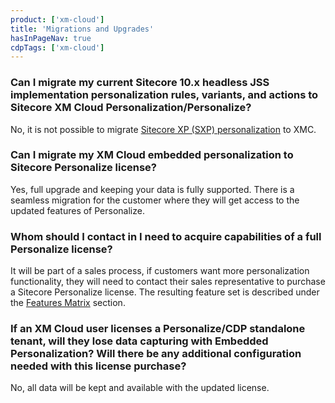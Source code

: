 ```yaml
---
product: ['xm-cloud']
title: 'Migrations and Upgrades'
hasInPageNav: true
cdpTags: ['xm-cloud']
---
```


### Can I migrate my current Sitecore 10.x headless JSS implementation personalization rules, variants, and actions to Sitecore XM Cloud Personalization/Personalize?

No, it is not possible to migrate [Sitecore XP (SXP) personalization](https://doc.sitecore.com/xp/en/users/102/sitecore-experience-platform/personalization.html) to XMC.

### Can I migrate my XM Cloud embedded personalization to Sitecore Personalize license?

Yes, full upgrade and keeping your data is fully supported. There is a seamless migration for the customer where they will get access to the updated features of Personalize.

### Whom should I contact in I need to acquire capabilities of a full Personalize license?

It will be part of a sales process, if customers want more personalization functionality, they will need to contact their sales representative to purchase a Sitecore Personalize license. The resulting feature set is described under the [Features Matrix](/learn/faq/xm-cloud-embedded-personalization/feature-matrix#what-is-the-differences-between-using-xm-cloud-embedded-personalization-inside-pages-and-having-a-license-for-sitecore-personalize-integrated-with-my-website) section.

### If an XM Cloud user licenses a Personalize/CDP standalone tenant, will they lose data capturing with Embedded Personalization? Will there be any additional configuration needed with this license purchase?

No, all data will be kept and available with the updated license.
